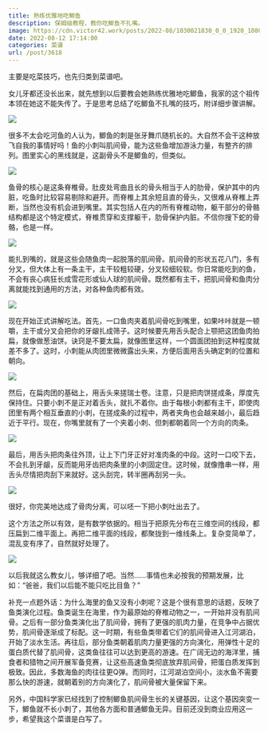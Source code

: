 ```yaml
---
title: 熟练优雅地吃鲫鱼
description: 保姆级教程，教你吃鲫鱼不扎嘴。
image: https://cdn.victor42.work/posts/2022-08/1030021830_0_0_1920_1080_1920x0_80_0_0_2c6e125e2a3534f8cc770412475ee843.jpg
date: 2022-08-12 17:14:00
categories: 菜谱
url: /post/3618
---
```


主要是吃菜技巧，也先归类到菜谱吧。

女儿牙都还没长出来，就先想到以后要教会她熟练优雅地吃鲫鱼，我家的这个祖传本领在她这不能失传了。于是思考总结了吃鲫鱼不扎嘴的技巧，附详细步骤讲解。

![](https://cdn.victor42.work/posts/2022-08/v2-1577d379f772963560850076d2e1638b_r.jpg)

很多不太会吃河鱼的人认为，鲫鱼的刺是张牙舞爪随机长的。大自然不会干这种放飞自我的事情好吗！鱼的小刺叫肌间骨，能为这些鱼增加游泳力量，有整齐的排列。图里实心的黑线就是，这副骨头不是鲫鱼的，但类似。

![](https://cdn.victor42.work/posts/2022-08/bone.jpg)

鱼骨的核心是这条脊椎骨。肚皮处弯曲且长的骨头相当于人的肋骨，保护其中的内脏，吃鱼时比较容易剔除和避开。而脊椎上其余短且直的骨头，又很难从脊椎上弄断，当然也没有机会进到嘴里。其实包括人在内的所有脊椎动物，躯干部分的骨骼结构都是这个特定模式，脊椎贯穿和支撑躯干，肋骨保护内脏。不信你搜下蛇的骨骼，也是一样。

![](https://cdn.victor42.work/posts/2022-08/v2-e6ea7be67c1abe4ac14d89bcbfe95922_1440w.jpg)

能扎到嘴的，就是这些会随鱼肉一起脱落的肌间骨。肌间骨的形状五花八门，多有分叉，但大体上有一条主干，主干较粗较硬，分叉较细较软。你日常能吃到的鱼，不会有丧心病狂长成雪花形或仙人球的肌间骨。既然都有主干，把肌间骨和鱼肉分离就能找到通用的方法，对各种鱼肉都有效。

![](https://cdn.victor42.work/posts/2022-08/b233-htwhfzs0673179.jpg)

现在开始正式讲解吃法。首先，一口鱼肉夹着肌间骨吃到嘴里，如果咔咔就是一顿嚼，主干或分叉会把你的牙龈扎成筛子。这时候要先用舌头配合上颚把这团鱼肉拍扁，就像做葱油饼。诀窍是不要太扁，就像图里这样，一个圆面团拍到这种程度就差不多了。这时，小刺能从肉团里微微露出头来，方便后面用舌头确定刺的位置和朝向。

![](https://cdn.victor42.work/posts/2022-08/pandan-swiss-roll-mykitchen101-feature-1280x720.jpg)

然后，在扁肉团的基础上，用舌头来搓瑞士卷。注意，只是把肉饼搓成条，厚度先保持住。只要小刺不是正对着舌头，就扎不着你。由于每根小刺都有主干，即使肉团里有两个相互垂直的小刺，在搓成条的过程中，两者夹角也会越来越小，最后趋近于平行。现在，你嘴里就有了一个夹着小刺、但刺都朝着同一个方向的肉条。

![](https://cdn.victor42.work/posts/2022-08/yuan_17922def90dcab62299f1ed2e4c8bd4e.jpg)

最后，用舌头把肉条往外顶，让上下门牙正好对准肉条的中段。这时一口咬下去，不会扎到牙龈，反而能用牙齿把肉条里的小刺固定住。这时候，就像撸串一样，用舌头尽情把肉刮下来就好。这头刮完，转半圈再刮另一头。

![](https://cdn.victor42.work/posts/2022-08/1030021830_0_0_1920_1080_1920x0_80_0_0_2c6e125e2a3534f8cc770412475ee843.jpg)

很好，你完美地达成了骨肉分离，可以呸一下把小刺吐出去了。

这个方法之所以有效，是有数学依据的。相当于把原先分布在三维空间的线段，都压扁到二维平面上。再把二维平面的线段，都聚拢到一维线条上。复杂变简单了，混乱变有序了，自然就好处理了。

![](https://cdn.victor42.work/posts/2022-08/8a2abc28ab7f4e8db49f033b4dfed41e.jpg)

以后我就这么教女儿，够详细了吧。当然……事情也未必按我的预期发展，比如：“爸爸，我们以后能不能只吃比目鱼？”

补充一点题外话：为什么海里的鱼又没有小刺呢？这是个很有意思的话题，反映了鱼类演化过程。鱼类诞生在海里，作为最原始的脊椎动物之一，一开始并没有肌间骨。之后有一部分鱼类演化出了肌间骨，拥有了更强的肌肉力量，在竞争中占据优势，肌间骨逐渐成了标配。这一时期，有些鱼类带着它们的肌间骨进入江河湖泊，开始了淡水生活。再往后，部分鱼类朝着肌肉力量更强的方向演化，用弹性十足的蛋白质代替了肌间骨，这类鱼往往可以达到更高的游速。在广阔无边的海洋里，捕食者和猎物之间开展军备竞赛，让这些高速鱼类彻底放弃肌间骨，把蛋白质发挥到极致。因此，多数海鱼的肉往往更Q弹。而同时，江河湖泊空间小，淡水鱼不需要那么快的游速，就朝着别的方向演化了，肌间骨被大量保留下来。

另外，中国科学家已经找到了控制鲫鱼肌间骨生长的关键基因，让这个基因突变一下，鲫鱼就不长小刺了，其他各方面和普通鲫鱼无异。目前还没到商业应用这一步，希望我这个菜谱是白写了。
